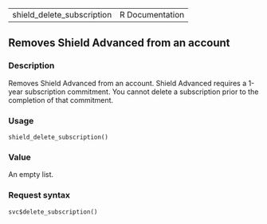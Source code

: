 <table style="width: 100%;">
<tbody>
<tr class="odd">
<td>shield_delete_subscription</td>
<td style="text-align: right;">R Documentation</td>
</tr>
</tbody>
</table>

## Removes Shield Advanced from an account

### Description

Removes Shield Advanced from an account. Shield Advanced requires a
1-year subscription commitment. You cannot delete a subscription prior
to the completion of that commitment.

### Usage

    shield_delete_subscription()

### Value

An empty list.

### Request syntax

    svc$delete_subscription()
